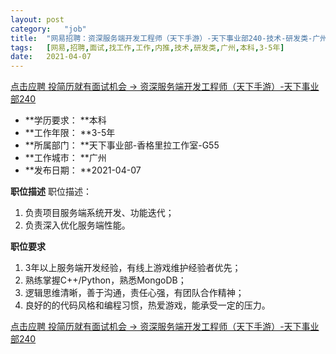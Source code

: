 ```yaml
---
layout:	post
category:	"job"
title:	"网易招聘：资深服务端开发工程师（天下手游）-天下事业部240-技术-研发类-广州本科3-5年"
tags:	[网易,招聘,面试,找工作,工作,内推,技术,研发类,广州,本科,3-5年]
date:	2021-04-07
---
```


[点击应聘 投简历就有面试机会 -> 资深服务端开发工程师（天下手游）-天下事业部240](http://mobile.bole.netease.com/bole/boleDetail?id=29049&employeeId=346f03c3cda5f04c&key=all)



- **学历要求： **本科
- **工作年限： **3-5年
- **所属部门： **天下事业部-香格里拉工作室-G55
- **工作城市： **广州
- **发布日期： **2021-04-07



**职位描述**
职位描述：
1. 负责项目服务端系统开发、功能迭代；
2. 负责深入优化服务端性能。



**职位要求**
1. 3年以上服务端开发经验，有线上游戏维护经验者优先；
2. 熟练掌握C++/Python，熟悉MongoDB；
3. 逻辑思维清晰，善于沟通，责任心强，有团队合作精神；
4. 良好的的代码风格和编程习惯，热爱游戏，能承受一定的压力。



[点击应聘 投简历就有面试机会 -> 资深服务端开发工程师（天下手游）-天下事业部240](http://mobile.bole.netease.com/bole/boleDetail?id=29049&employeeId=346f03c3cda5f04c&key=all)
